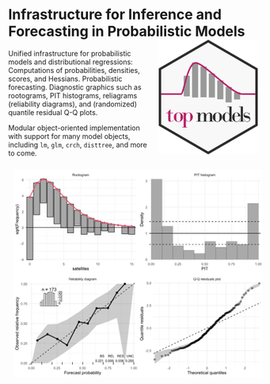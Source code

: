 
<!-- README.md is generated from README.Rmd. Please edit that file and run rmarkdown::render("README.Rmd") -->
# Infrastructure for Inference and Forecasting in Probabilistic Models <img src="man/figures/logo_hex.png" align="right" alt="" width="200px" style="padding: 0 0 0 0.5em;" />

Unified infrastructure for probabilistic models and distributional regressions: Computations of probabilities, densities, scores, and Hessians. Probabilistic forecasting. Diagnostic graphics such as rootograms, PIT histograms, reliagrams (reliability diagrams), and (randomized) quantile residual Q-Q plots.

Modular object-oriented implementation with support for many model objects, including `lm`, `glm`, `crch`, `disttree`, and more to come.

<img alt="Probabilistic model evaluation with topmodels" src="man/figures/README-topmodels.svg" style="border:10px solid transparent">
